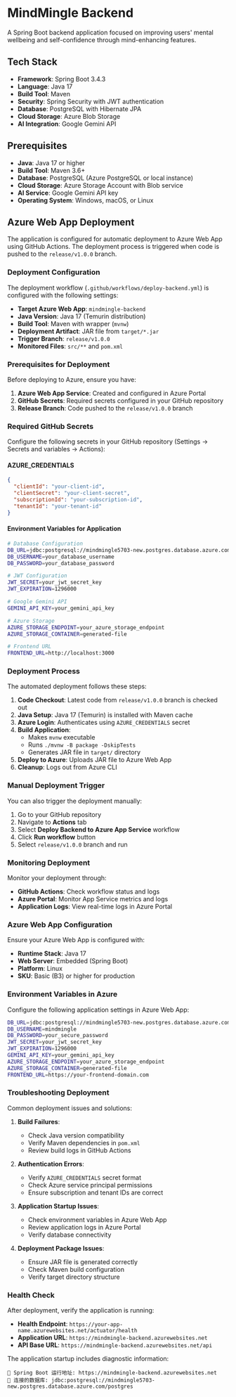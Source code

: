 # MindMingle Backend

A Spring Boot backend application focused on improving users' mental wellbeing and self-confidence through mind-enhancing features.

## Tech Stack

- **Framework**: Spring Boot 3.4.3
- **Language**: Java 17
- **Build Tool**: Maven
- **Security**: Spring Security with JWT authentication
- **Database**: PostgreSQL with Hibernate JPA
- **Cloud Storage**: Azure Blob Storage
- **AI Integration**: Google Gemini API

## Prerequisites

- **Java**: Java 17 or higher
- **Build Tool**: Maven 3.6+
- **Database**: PostgreSQL (Azure PostgreSQL or local instance)
- **Cloud Storage**: Azure Storage Account with Blob service
- **AI Service**: Google Gemini API key
- **Operating System**: Windows, macOS, or Linux

## Azure Web App Deployment

The application is configured for automatic deployment to Azure Web App using GitHub Actions. The deployment process is triggered when code is pushed to the `release/v1.0.0` branch.

### Deployment Configuration

The deployment workflow (`.github/workflows/deploy-backend.yml`) is configured with the following settings:

- **Target Azure Web App**: `mindmingle-backend`
- **Java Version**: Java 17 (Temurin distribution)
- **Build Tool**: Maven with wrapper (`mvnw`)
- **Deployment Artifact**: JAR file from `target/*.jar`
- **Trigger Branch**: `release/v1.0.0`
- **Monitored Files**: `src/**` and `pom.xml`

### Prerequisites for Deployment

Before deploying to Azure, ensure you have:

1. **Azure Web App Service**: Created and configured in Azure Portal
2. **GitHub Secrets**: Required secrets configured in your GitHub repository
3. **Release Branch**: Code pushed to the `release/v1.0.0` branch

### Required GitHub Secrets

Configure the following secrets in your GitHub repository (Settings → Secrets and variables → Actions):

#### AZURE_CREDENTIALS
```json
{
  "clientId": "your-client-id",
  "clientSecret": "your-client-secret",
  "subscriptionId": "your-subscription-id",
  "tenantId": "your-tenant-id"
}
```

#### Environment Variables for Application
```bash
# Database Configuration
DB_URL=jdbc:postgresql://mindmingle5703-new.postgres.database.azure.com/postgres
DB_USERNAME=your_database_username
DB_PASSWORD=your_database_password

# JWT Configuration
JWT_SECRET=your_jwt_secret_key
JWT_EXPIRATION=1296000

# Google Gemini API
GEMINI_API_KEY=your_gemini_api_key

# Azure Storage
AZURE_STORAGE_ENDPOINT=your_azure_storage_endpoint
AZURE_STORAGE_CONTAINER=generated-file

# Frontend URL
FRONTEND_URL=http://localhost:3000
```

### Deployment Process

The automated deployment follows these steps:

1. **Code Checkout**: Latest code from `release/v1.0.0` branch is checked out
2. **Java Setup**: Java 17 (Temurin) is installed with Maven cache
3. **Azure Login**: Authenticates using `AZURE_CREDENTIALS` secret
4. **Build Application**: 
   - Makes `mvnw` executable
   - Runs `./mvnw -B package -DskipTests`
   - Generates JAR file in `target/` directory
5. **Deploy to Azure**: Uploads JAR file to Azure Web App
6. **Cleanup**: Logs out from Azure CLI

### Manual Deployment Trigger

You can also trigger the deployment manually:

1. Go to your GitHub repository
2. Navigate to **Actions** tab
3. Select **Deploy Backend to Azure App Service** workflow
4. Click **Run workflow** button
5. Select `release/v1.0.0` branch and run

### Monitoring Deployment

Monitor your deployment through:

- **GitHub Actions**: Check workflow status and logs
- **Azure Portal**: Monitor App Service metrics and logs
- **Application Logs**: View real-time logs in Azure Portal

### Azure Web App Configuration

Ensure your Azure Web App is configured with:

- **Runtime Stack**: Java 17
- **Web Server**: Embedded (Spring Boot)
- **Platform**: Linux
- **SKU**: Basic (B3) or higher for production

### Environment Variables in Azure

Configure the following application settings in Azure Web App:

```bash
DB_URL=jdbc:postgresql://mindmingle5703-new.postgres.database.azure.com/postgres
DB_USERNAME=mindmingle
DB_PASSWORD=your_secure_password
JWT_SECRET=your_jwt_secret_key
JWT_EXPIRATION=1296000
GEMINI_API_KEY=your_gemini_api_key
AZURE_STORAGE_ENDPOINT=your_azure_storage_endpoint
AZURE_STORAGE_CONTAINER=generated-file
FRONTEND_URL=https://your-frontend-domain.com
```

### Troubleshooting Deployment

Common deployment issues and solutions:

1. **Build Failures**:
   - Check Java version compatibility
   - Verify Maven dependencies in `pom.xml`
   - Review build logs in GitHub Actions

2. **Authentication Errors**:
   - Verify `AZURE_CREDENTIALS` secret format
   - Check Azure service principal permissions
   - Ensure subscription and tenant IDs are correct

3. **Application Startup Issues**:
   - Check environment variables in Azure Web App
   - Review application logs in Azure Portal
   - Verify database connectivity

4. **Deployment Package Issues**:
   - Ensure JAR file is generated correctly
   - Check Maven build configuration
   - Verify target directory structure

### Health Check

After deployment, verify the application is running:

- **Health Endpoint**: `https://your-app-name.azurewebsites.net/actuator/health`
- **Application URL**: `https://mindmingle-backend.azurewebsites.net`
- **API Base URL**: `https://mindmingle-backend.azurewebsites.net/api`

The application startup includes diagnostic information:
```
🚀 Spring Boot 运行地址: https://mindmingle-backend.azurewebsites.net
🔗 连接的数据库: jdbc:postgresql://mindmingle5703-new.postgres.database.azure.com/postgres
```

